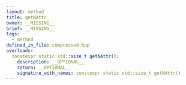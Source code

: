 ```yaml
---
layout: method
title: getNAttr
owner: __MISSING__
brief: __MISSING__
tags:
  - method
defined_in_file: compressed.hpp
overloads:
  constexpr static std::size_t getNAttr():
    description: __OPTIONAL__
    return: __OPTIONAL__
    signature_with_names: constexpr static std::size_t getNAttr()
---
```

